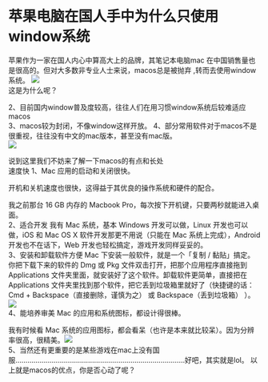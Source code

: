 # 苹果电脑在国人手中为什么只使用window系统    
苹果作为一家在国人内心中算高大上的品牌，其笔记本电脑mac
在中国销售量也是很高的。但对大多数非专业人士来说，macos总是被抛弃 ,转而去使用window系统。 
![](http://wx2.sinaimg.cn/mw690/006df0OHly9frub4pv5qxj30hs0budjj.jpg)   
这是为什么呢？  

2、目前国内window普及度较高，往往人们在用习惯window系统后较难适应macos  
3、macos较为封闭，不像window这样开放。
4、部分常用软件对于macos不是很重视，往往没有中文的mac版本，甚至没有mac版。  
![](https://tc.sinaimg.cn/maxwidth.2048/tc.service.weibo.com/mmbiz_qlogo_cn/e2ed2e87d66e8276a6e678419ab28c76.jpg)    


说到这里我们不妨来了解一下macos的有点和长处  
速度快
1、Mac 应用的启动和关闭很快。

开机和关机速度也很快，这得益于其优良的操作系统和硬件的配合。

我之前那台 16 GB 内存的 Macbook Pro，每次按下开机键，只要两秒就能进入桌面。  
2、适合开发
我有 Mac 系统，基本 Windows 开发可以做，Linux 开发也可以做，iOS 和 Mac OS X 软件开发那更不用说（只能在 Mac 系统上完成），Android 开发也不在话下，Web 开发也轻松搞定，游戏开发同样妥妥的。  
3、安装和卸载软件方便
Mac 下安装一般软件，就是一个「复制 / 黏贴」搞定。你把下载下来的软件的 Dmg 或 Pkg 文件双击打开，把那个应用程序直接拖到 Applications 文件夹里面，就安装好了这个软件。卸载软件更简单，直接把在 Applications 文件夹里找到那个软件，把它丢到垃圾箱里就好了（快捷键的话：Cmd + Backspace（直接删除，谨慎为之） 或 Backspace（丢到垃圾箱） ）。
![](https://user-gold-cdn.xitu.io/2017/9/21/08fb1e5c7e581f85710660f807487ac1?imageView2/0/w/1280/h/960/format/webp/ignore-error/1)  
4、能培养审美
Mac 的应用和系统图标，都设计得很棒。

我有时候看 Mac 系统的应用图标，都会看呆（也许是本来就比较呆）。因为分辨率很高，很精美。![](https://user-gold-cdn.xitu.io/2017/9/21/41177ab0799001bee1addd9b6960ffe9?imageView2/0/w/1280/h/960/format/webp/ignore-error/1)  
5、当然还有更重要的是某些游戏在mac上没有国服…………………………………………………………………………好吧，其实就是lol。
以上就是macos的优点，你是否心动了呢？
